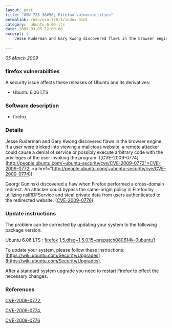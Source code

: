 ```yaml
---
layout: post
title: "USN-728-3&#58; Firefox vulnerabilities"
permalink: /usn/usn-728-3/index.html
category:  ubuntu-6.06-lts
date: 2009-03-05 12:00:00
excerpt: |
    Jesse Ruderman and Gary Kwong discovered flaws in the browser engine. If a user were tricked into viewing a malicious website, a remote attacker could cause a denial of service or possibly execute arbitrary code with the privileges of the user invoking the program. ([CVE-2009-0774](http://people.ubuntu.com/~ubuntu-security/cve/CVE-2009-0772">CVE-2009-0772</a>, <a href="http://people.ubuntu.com/~ubuntu-security/cve/CVE-2009-0774))
    
--- 
```

 
 

*05 March 2009*

### firefox vulnerabilities

A security issue affects these releases of Ubuntu and its derivatives:

* Ubuntu 6.06 LTS

### Software description

* firefox 

### Details

Jesse Ruderman and Gary Kwong discovered flaws in the browser engine. If a user were tricked into viewing a malicious website, a remote attacker could cause a denial of service or possibly execute arbitrary code with the privileges of the user invoking the program. ([CVE-2009-0774](http://people.ubuntu.com/~ubuntu-security/cve/CVE-2009-0772">CVE-2009-0772</a>, <a href="http://people.ubuntu.com/~ubuntu-security/cve/CVE-2009-0774))

Georgi Guninski discovered a flaw when Firefox performed a cross-domain redirect. An attacker could bypass the same-origin policy in Firefox by utilizing nsIRDFService and steal private data from users authenticated to the redirected website. ([CVE-2009-0776](http://people.ubuntu.com/~ubuntu-security/cve/CVE-2009-0776)) 

### Update instructions

The problem can be corrected by updating your system to the following package version:

Ubuntu 6.06 LTS
 : [firefox](https://launchpad.net/ubuntu/+source/firefox) <span> [1.5.dfsg+1.5.0.15~prepatch080614k-0ubuntu1](https://launchpad.net/ubuntu/+source/firefox/1.5.dfsg+1.5.0.15~prepatch080614k-0ubuntu1) </span> 

To update your system, please follow these instructions: [https://wiki.ubuntu.com/Security/Upgrades](https://wiki.ubuntu.com/Security/Upgrades).

After a standard system upgrade you need to restart Firefox to effect the necessary changes. 

### References

 
 [CVE-2009-0772](http://people.ubuntu.com/~ubuntu-security/cve/CVE-2009-0772), 

 [CVE-2009-0774](http://people.ubuntu.com/~ubuntu-security/cve/CVE-2009-0774), 

 [CVE-2009-0776](http://people.ubuntu.com/~ubuntu-security/cve/CVE-2009-0776)
 

